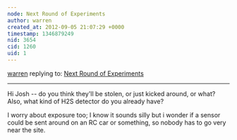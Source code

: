 ```yaml
---
node: Next Round of Experiments
author: warren
created_at: 2012-09-05 21:07:29 +0000
timestamp: 1346879249
nid: 3654
cid: 1260
uid: 1
---
```




[warren](../profile/warren) replying to: [Next Round of Experiments](../notes/megan/9-5-2012/next-round-experiments)

----
Hi Josh -- do you think they'll be stolen, or just kicked around, or what? Also, what kind of H2S detector do you already have? 

I worry about exposure too; I know it sounds silly but i wonder if a sensor could be sent around on an RC car or something, so nobody has to go very near the site. 
